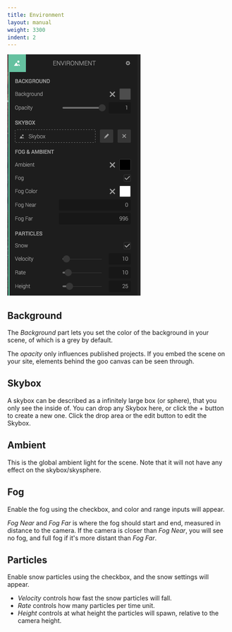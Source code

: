 ```yaml
---
title: Environment
layout: manual
weight: 3300
indent: 2
---
```


![Environment panel](environment-panel-expanded.png)

## Background

The *Background* part lets you set the color of the background in your scene, of which is a grey by default.

The *opacity* only influences published projects. If you embed the scene on your site, elements behind the goo canvas can be seen through.

## Skybox

A skybox can be described as a infinitely large box (or sphere), that you only see the inside of. You can drop any Skybox here, or click the + button to create a new one. Click the drop area or the edit button to edit the Skybox.

## Ambient

This is the global ambient light for the scene. Note that it will not have any effect on the skybox/skysphere.

## Fog

Enable the fog using the checkbox, and color and range inputs will appear. 

*Fog Near* and *Fog Far* is where the fog should start and end, measured in distance to the camera. If the camera is closer than *Fog Near*, you will see no fog, and full fog if it's more distant than *Fog Far*.

## Particles

Enable snow particles using the checkbox, and the snow settings will appear.

* *Velocity* controls how fast the snow particles will fall.
* *Rate* controls how many particles per time unit.
* *Height* controls at what height the particles will spawn, relative to the camera height.